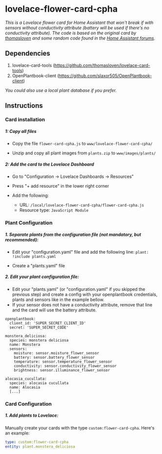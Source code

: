 

# lovelace-flower-card-cpha

*This is a Lovelace flower card for Home Assistant that won't break if with sensors without conductivity attribute (battery will be used if there's no conductivity attribute). The code is based on the original card by [thomasloven](https://github.com/thomasloven/lovelace-flower-card) and some random code found in the [Home Assistant forums](https://community.home-assistant.io/).*





## Dependencies

1. lovelace-card-tools (https://github.com/thomasloven/lovelace-card-tools)
2. OpenPlantbook-client (https://github.com/slaxor505/OpenPlantbook-client)

*You could also use a local plant database if you prefer.*



## Instructions

### Card installation

##### 1: Copy all files

- Copy the file `flower-card-cpha.js` to `www/lovelace-flower-card-cpha/`

- Unzip and copy all plant images from `plants.zip` to `www/images/plants/`



##### 2: Add the card to the Lovelace Dashboard

- Go to "Configuration -> Lovelace Dashboards -> Resources"

- Press "+ add resource" in the lower right corner
- Add the following:
  - URL: `/local/lovelace-flower-card-cpha/flower-card-cpha.js`
  - Resource type: `JavaScript Module`



### Plant Configuration

##### 1. Separate plants from the configuration file *(not mandatory, but recommended)*:

- Edit your "configuration.yaml" file and add the following line:
  ```plant: !include plants.yaml```

- Create a "plants.yaml" file



##### 2. Edit your plant configuration file:

- Edit your "plants.yaml" (or "configuration.yaml" if you skipped the previous step) and create a config with your openplantbook credentials, plants and sensors like in the example bellow.
- If your sensor does not have a conductivity attribute, remove that line and the card will use the battery attribute.

```
openplantbook:
  client_id: 'SUPER_SECRET_CLIENT_ID'
  secret: 'SUPER_SECRET_CODE'
  
monstera_deliciosa:
  species: monstera deliciosa
  name: Monstera
  sensors:
    moisture: sensor.moisture_flower_sensor
    battery: sensor.battery_flower_sensor
    temperature: sensor.temperature_flower_sensor
    conductivity: sensor.conductivity_flower_sensor
    brightness: sensor.illuminance_flower_sensor

alocasia_cucullata:
  species: alocasia cucullata
  name: Alocasia
  [...]
```



### Card Configuration

##### 1. Add plants to Lovelace:

Manually create your cards with the type `custom:flower-card-cpha`. Here's an example:

```yaml
type: custom:flower-card-cpha
entity: plant.monstera_deliciosa
```
